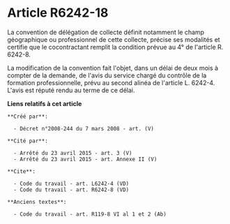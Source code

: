 # Article R6242-18

La convention de délégation de collecte définit notamment le champ géographique ou professionnel de cette collecte, précise
ses modalités et certifie que le cocontractant remplit la condition prévue au 4° de l'article R. 6242-8. 

La modification de la convention fait l'objet, dans un délai de deux mois à compter de la demande, de l'avis du service
chargé du contrôle de la formation professionnelle, prévu au second alinéa de l'article L. 6242-4. L'avis est réputé rendu au
terme de ce délai.

**Liens relatifs à cet article**

	**Créé par**:

	  - Décret n°2008-244 du 7 mars 2008 - art. (V)

	**Cité par**:

	  - Arrêté du 23 avril 2015 - art. 3 (V)
	  - Arrêté du 23 avril 2015 - art. Annexe II (V)

	**Cite**:

	  - Code du travail - art. L6242-4 (VD)
	  - Code du travail - art. R6242-8 (VD)

	**Anciens textes**:

	  - Code du travail - art. R119-8 VI al 1 et 2 (Ab)
